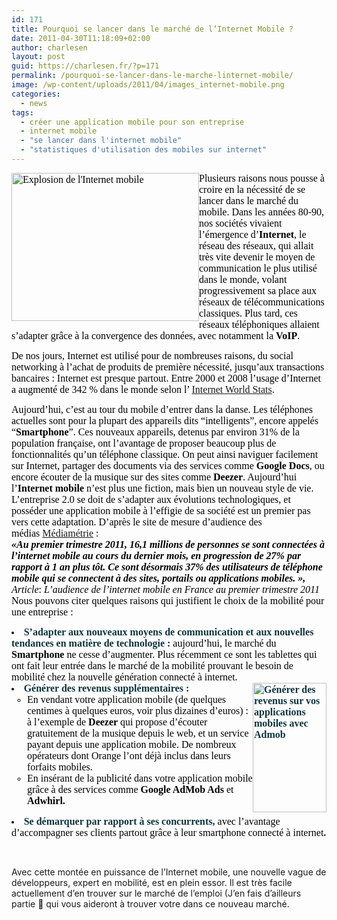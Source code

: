 ```yaml
---
id: 171
title: Pourquoi se lancer dans le marché de l’Internet Mobile ?
date: 2011-04-30T11:18:09+02:00
author: charlesen
layout: post
guid: https://charlesen.fr/?p=171
permalink: /pourquoi-se-lancer-dans-le-marche-linternet-mobile/
image: /wp-content/uploads/2011/04/images_internet-mobile.png
categories:
  - news
tags:
  - créer une application mobile pour son entreprise
  - internet mobile
  - "se lancer dans l'internet mobile"
  - "statistiques d'utilisation des mobiles sur internet"
---
```

<span style="font-family: book antiqua,palatino; font-size: 12pt;"><span id="internal-source-marker_0.7237383984150849" style="color: #000000; background-color: transparent; font-weight: normal; font-style: normal; text-decoration: none; vertical-align: baseline;"><img loading="lazy" class=" alignleft size-full wp-image-169" style="float: left;" title="Explosion de l'Internet mobile" src="https://charlesen.fr/wp-content/uploads/2011/04/images_internet-mobile.png" alt="Explosion de l'Internet mobile" width="300" height="237" />Plusieurs raisons nous pousse à croire en la nécessité de se lancer dans le marché du mobile. Dans les années 80-90, nos sociétés vivaient l’émergence d’</span><span style="color: #000000; background-color: transparent; font-weight: bold; font-style: normal; text-decoration: none; vertical-align: baseline;">Internet</span><span style="color: #000000; background-color: transparent; font-weight: normal; font-style: normal; text-decoration: none; vertical-align: baseline;">, le réseau des réseaux, qui allait très vite devenir le moyen de communication le plus utilisé dans le monde, volant progressivement sa place aux réseaux de télécommunications classiques. Plus tard, ces réseaux téléphoniques allaient s’adapter grâce à la convergence des données, avec notamment la </span><span style="color: #000000; background-color: transparent; font-weight: bold; font-style: normal; text-decoration: none; vertical-align: baseline;">VoIP</span><span style="color: #000000; background-color: transparent; font-weight: normal; font-style: normal; text-decoration: none; vertical-align: baseline;">. </span></span>

<span style="font-family: book antiqua,palatino; font-size: 12pt;"><span style="color: #000000; background-color: transparent; font-weight: normal; font-style: normal; text-decoration: none; vertical-align: baseline;">De nos jours, Internet est utilisé pour de nombreuses raisons, du social networking à l&rsquo;achat de produits de première nécessité, jusqu&rsquo;aux transactions bancaires : Internet est presque partout. Entre 2000 et 2008 l&rsquo;usage d&rsquo;Internet a augmenté de 342 % dans le monde selon l&rsquo; <a title="Statistiques de l'Internet World Stats" href="http://www.internetworldstats.com/stats.htm">Internet World Stats</a>.</span></span>

<!--more-->

<span style="font-family: book antiqua,palatino; font-size: 12pt;"><span style="color: #000000; background-color: transparent; font-weight: normal; font-style: normal; text-decoration: none; vertical-align: baseline;">Aujourd’hui, c’est au tour du mobile d’entrer dans la danse. Les téléphones actuelles sont pour la plupart des appareils dits “intelligents”, encore appelés “</span><span style="color: #000000; background-color: transparent; font-weight: bold; font-style: normal; text-decoration: none; vertical-align: baseline;">Smartphone</span><span style="color: #000000; background-color: transparent; font-weight: normal; font-style: normal; text-decoration: none; vertical-align: baseline;">”. Ces nouveaux appareils, detenus par environ 31% de la population française, ont l’avantage de proposer beaucoup plus de fonctionnalités qu’un téléphone classique. On peut ainsi naviguer facilement sur Internet, partager des documents via des services comme </span><span style="color: #000000; background-color: transparent; font-weight: bold; font-style: normal; text-decoration: none; vertical-align: baseline;">Google Docs</span><span style="color: #000000; background-color: transparent; font-weight: normal; font-style: normal; text-decoration: none; vertical-align: baseline;">, ou encore écouter de la musique sur des sites comme </span><span style="color: #000000; background-color: transparent; font-weight: bold; font-style: normal; text-decoration: none; vertical-align: baseline;">Deezer</span><span style="color: #000000; background-color: transparent; font-weight: normal; font-style: normal; text-decoration: none; vertical-align: baseline;">. Aujourd’hui l’</span><span style="color: #000000; background-color: transparent; font-weight: bold; font-style: normal; text-decoration: none; vertical-align: baseline;">Internet mobile</span><span style="color: #000000; background-color: transparent; font-weight: normal; font-style: normal; text-decoration: none; vertical-align: baseline;"> n’est plus une fiction, mais bien un nouveau style de vie.</span></span>  
<span style="font-size: 12pt; font-family: book antiqua,palatino; color: #000000; background-color: transparent; font-weight: normal; font-style: normal; text-decoration: none; vertical-align: baseline;">L’entreprise 2.0 se doit de s’adapter aux évolutions technologiques, et posséder une application mobile à l’effigie de sa société est un premier pas vers cette adaptation. </span><span style="font-family: book antiqua,palatino; font-size: 12pt;"><span style="color: #000000; background-color: transparent; font-weight: normal; font-style: normal; text-decoration: none; vertical-align: baseline;">D’après le site de mesure d’audience des médias&nbsp;</span><span style="color: #000000; background-color: transparent; font-weight: normal; font-style: normal; text-decoration: none; vertical-align: baseline;"><a title="L'audience de l'internet mobile en France au premier trimestre 2011" href="http://www.mediametrie.fr/internet/communiques/l-audience-de-l-internet-mobile-en-france-au-premier-trimestre-2011.php?id=443">Médiamétrie</a> : </span></span>  
<span style="font-family: book antiqua,palatino; font-size: 12pt;"><span style="color: #000000; background-color: transparent; font-weight: bold; font-style: italic; text-decoration: none; vertical-align: baseline;">«Au premier trimestre 2011, 16,1 millions de personnes se sont connectées à l&rsquo;internet mobile au cours du dernier mois, en progression de 27% par rapport à 1 an plus tôt. Ce sont désormais 37% des utilisateurs de téléphone mobile qui se connectent à des sites, portails ou applications mobiles. », </span><span style="color: #000000; background-color: transparent; font-weight: normal; font-style: italic; text-decoration: none; vertical-align: baseline;">Article</span><span style="color: #000000; background-color: transparent; font-weight: normal; font-style: normal; text-decoration: none; vertical-align: baseline;">:</span><span style="color: #000000; background-color: transparent; font-weight: bold; font-style: italic; text-decoration: none; vertical-align: baseline;"> </span><span style="color: #000000; background-color: transparent; font-weight: normal; font-style: italic; text-decoration: none; vertical-align: baseline;">L&rsquo;audience de l&rsquo;internet mobile en France au premier trimestre 2011</span></span>  
<span style="font-size: 12pt; font-family: book antiqua,palatino; color: #000000; background-color: transparent; font-weight: normal; font-style: normal; text-decoration: none; vertical-align: baseline;">Nous pouvons citer quelques raisons qui justifient le choix de la mobilité pour une entreprise : </span>

<li style="list-style-type: disc; font-size: 11pt; font-family: Arial; color: #000000; background-color: transparent; font-weight: normal; font-style: normal; text-decoration: none; vertical-align: baseline;">
  <span style="font-family: book antiqua,palatino; font-size: 12pt;"><span style="color: #0c343d; background-color: transparent; font-weight: bold; font-style: normal; text-decoration: none; vertical-align: baseline;">S’adapter aux nouveaux moyens de communication et aux nouvelles tendances en matière de technologie :</span><span style="color: #000000; background-color: transparent; font-weight: normal; font-style: normal; text-decoration: none; vertical-align: baseline;"> aujourd’hui, le marché du </span><span style="color: #000000; background-color: transparent; font-weight: bold; font-style: normal; text-decoration: none; vertical-align: baseline;">Smartphone </span><span style="color: #000000; background-color: transparent; font-weight: normal; font-style: normal; text-decoration: none; vertical-align: baseline;">ne cesse d’augmenter. Plus récemment ce sont les tablettes qui ont fait leur entrée dans le marché de la mobilité prouvant le besoin de mobilité chez la nouvelle génération connecté à internet.</span></span>
</li>
<li style="list-style-type: disc; font-size: 11pt; font-family: Arial; color: #000000; background-color: transparent; font-weight: normal; font-style: normal; text-decoration: none; vertical-align: baseline;">
  <span style="font-size: 12pt; font-family: book antiqua,palatino; color: #0c343d; background-color: transparent; font-weight: bold; font-style: normal; text-decoration: none; vertical-align: baseline;">Générer des revenus supplémentaires :<img loading="lazy" class=" alignright size-full wp-image-170" style="float: right;" title="Générer des revenus sur vos applications mobiles avec Admob" src="https://charlesen.fr/wp-content/uploads/2011/04/images_admob.png" alt="Générer des revenus sur vos applications mobiles avec Admob" width="118" height="207" /> </span> <ul>
    <li style="list-style-type: circle; font-size: 11pt; font-family: Arial; color: #000000; background-color: transparent; font-weight: normal; font-style: normal; text-decoration: none; vertical-align: baseline;">
      <span style="font-family: book antiqua,palatino; font-size: 12pt;"><span style="color: #000000; background-color: transparent; font-weight: normal; font-style: normal; text-decoration: none; vertical-align: baseline;">En vendant votre application mobile (de quelques centimes à quelques euros, voir plus dizaines d’euros) : à l’exemple de </span><span style="color: #000000; background-color: transparent; font-weight: bold; font-style: normal; text-decoration: none; vertical-align: baseline;">Deezer </span><span style="color: #000000; background-color: transparent; font-weight: normal; font-style: normal; text-decoration: none; vertical-align: baseline;">qui propose d’écouter gratuitement de la musique depuis le web, et un service payant depuis une application mobile. De nombreux opérateurs dont Orange l’ont déjà inclus dans leurs forfaits mobiles.</span></span>
    </li>
    <li style="list-style-type: circle; font-size: 11pt; font-family: Arial; color: #000000; background-color: transparent; font-weight: normal; font-style: normal; text-decoration: none; vertical-align: baseline;">
      <span style="font-family: book antiqua,palatino; font-size: 12pt;"><span style="color: #000000; background-color: transparent; font-weight: normal; font-style: normal; text-decoration: none; vertical-align: baseline;">En insérant de la publicité dans votre application mobile grâce à des services comme </span><span style="color: #000000; background-color: transparent; font-weight: bold; font-style: normal; text-decoration: none; vertical-align: baseline;">Google AdMob Ads</span><span style="color: #000000; background-color: transparent; font-weight: normal; font-style: normal; text-decoration: none; vertical-align: baseline;"> et </span><span style="color: #000000; background-color: transparent; font-weight: bold; font-style: normal; text-decoration: none; vertical-align: baseline;">Adwhirl.</span></span>
    </li>
  </ul>
</li>

<li style="list-style-type: disc; font-size: 11pt; font-family: Arial; color: #000000; background-color: transparent; font-weight: normal; font-style: normal; text-decoration: none; vertical-align: baseline;">
  <span style="font-size: 12pt; font-family: book antiqua,palatino; color: #0c343d; background-color: transparent; font-weight: bold; font-style: normal; text-decoration: none; vertical-align: baseline;">Se démarquer par rapport à ses concurrents, </span><span style="font-size: 12pt; font-family: book antiqua,palatino; background-color: transparent; font-style: normal; text-decoration: none; vertical-align: baseline;">avec l&rsquo;avantage d&rsquo;acco</span><span style="font-size: 12pt; font-family: book antiqua,palatino; color: #0c343d; background-color: transparent; font-style: normal; text-decoration: none; vertical-align: baseline;"><span style="color: #000000;">mpagner ses clients partout grâce à leur smartphone connecté à internet</span></span><span style="font-size: 12pt; font-family: book antiqua,palatino; color: #0c343d; background-color: transparent; font-weight: bold; font-style: normal; text-decoration: none; vertical-align: baseline;">.<br /></span>
</li>

 

Avec cette montée en puissance de l&rsquo;Internet mobile, une nouvelle vague de développeurs, expert en mobilité, est en plein essor. Il est très facile actuellement d&rsquo;en trouver sur le marché de l&#8217;emploi (J&rsquo;en fais d&rsquo;ailleurs partie 🙂 qui vous aideront à trouver votre dans ce nouveau marché.
